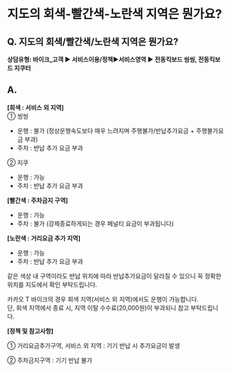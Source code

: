 # 지도의 회색-빨간색-노란색 지역은 뭔가요?

**Q. 지도의 회색/빨간색/노란색 지역은 뭔가요?**
------------------------------

**상담유형: **바이크\_고객 ▶ 서비스이용/정책****▶****서비스영역 ▶ 전동킥보드 씽씽, 전동킥보드 지쿠터****

**A.**
------

**[회색 : 서비스 외 지역]**  
① 씽씽  
- 운행 : 불가 (정상운행속도보다 매우 느려지며 주행불가/반납추가요금 + 주행불가요금 부과)  
- 주차 : 반납 추가 요금 부과

② 지쿠  
- 운행 : 가능  
- 주차 : 반납 추가 요금 부과

**[빨간색 : 주차금지 구역]**  
- 운행 : 가능  
- 주차 : 불가 (강제종료하게되는 경우 페널티 요금이 부과됩니다)

**[노란색 : 거리요금 추가 지역]**  
- 운행 : 가능  
- 주차 : 반납 추가 요금 부과  
  
같은 색상 내 구역이라도 반납 위치에 따라 반납추가요금이 달라질 수 있으니 꼭 정확한 위치를 지도에서 확인 부탁드립니다.  
  
카카오 T 바이크의 경우 회색 지역(서비스 외 지역)에서도 운행이 가능합니다.   
단, 회색 지역에서 종료 시, 지역 이탈 수수료(20,000원)이 부과되니 참고 부탁드립니다.

**[정책 및 참고사항]**

① 거리요금추가구역, 서비스 외 지역 : 기기 반납 시 추가요금이 발생

② 주차금지구역 : 기기 반납 불가